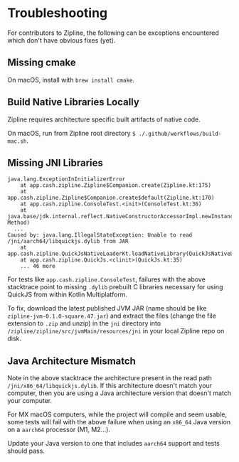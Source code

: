 # Troubleshooting

For contributors to Zipline, the following can be exceptions encountered which don't have obvious fixes (yet).

## Missing cmake

On macOS, install with `brew install cmake`.

## Build Native Libraries Locally

Zipline requires architecture specific built artifacts of native code.

On macOS, run from Zipline root directory `$ ./.github/workflows/build-mac.sh`.

## Missing JNI Libraries

```
java.lang.ExceptionInInitializerError
	at app.cash.zipline.Zipline$Companion.create(Zipline.kt:175)
	at app.cash.zipline.Zipline$Companion.create$default(Zipline.kt:170)
	at app.cash.zipline.ConsoleTest.<init>(ConsoleTest.kt:36)
	at java.base/jdk.internal.reflect.NativeConstructorAccessorImpl.newInstance0(Native Method)
  ...
Caused by: java.lang.IllegalStateException: Unable to read /jni/aarch64/libquickjs.dylib from JAR
	at app.cash.zipline.QuickJsNativeLoaderKt.loadNativeLibrary(QuickJsNativeLoader.kt:36)
	at app.cash.zipline.QuickJs.<clinit>(QuickJs.kt:35)
	... 46 more
```

For tests like `app.cash.zipline.ConsoleTest`, failures with the above stacktrace point to missing `.dylib` prebuilt C libraries necessary for using QuickJS from within Kotlin Multiplatform.

To fix, download the latest published JVM JAR (name should be like `zipline-jvm-0.1.0-square.47.jar`) and extract the files (change the file extension to `.zip` and unzip) in the `jni` directory into `/zipline/zipline/src/jvmMain/resources/jni` in your local Zipline repo on disk.

## Java Architecture Mismatch

Note in the above stacktrace the architecture present in the read path `/jni/x86_64/libquickjs.dylib`. If this architecture doesn't match your computer, then you are using a Java architecture version that doesn't match your computer.

For MX macOS computers, while the project will compile and seem usable, some tests will fail with the above failure when using an `x86_64` Java version on a `aarch64` processor (M1, M2...).

Update your Java version to one that includes `aarch64` support and tests should pass.
